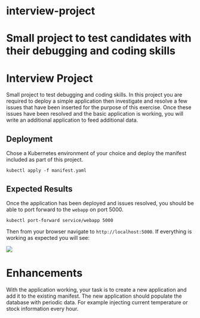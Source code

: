 
# interview-project
Small project to test candidates with their debugging and coding skills
=======
# Interview Project
Small project to test debugging and coding skills. In this project you are required to deploy a simple
application then investigate and resolve a few issues that have been inserted for the purpose of this
exercise. Once these issues have been resolved and the basic application is working, you will write
an additional application to feed additional data.


## Deployment

Chose a Kubernetes environment of your choice and deploy the manifest included as part of this
project.

	kubectl apply -f manifest.yaml


## Expected Results

Once the application has been deployed and issues resolved, you should be able to port forward to the
`webapp` on port 5000.

	kubectl port-forward service/webapp 5000

Then from your browser navigate to `http://localhost:5000`. If everything is working as expected you
will see:

![](https://storage.googleapis.com/arize-assets/doc-images/interview-project/expected.png)

# Enhancements

With the application working, your task is to create a new application and add it to the existing
manifest. The new application should populate the database with periodic data. For example injecting
current temperature or stock information every hour.


